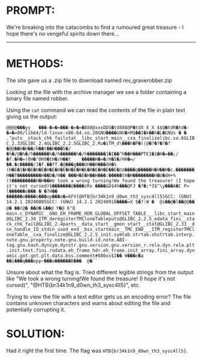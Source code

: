 # PROMPT:

We're breaking into the catacombs to find a rumoured great treasure - I hope there's no vengeful spirits down there...

---

# METHODS:

The site gave us a .zip file to download named rev_graverobber.zip

Looking at the file with the archive manager we see a folder containing a binary file named robber.

Using the `cat` command we can read the contents of the file in plain text giving us the output: 

`@@@@���yy   ���-�=�=���-�=�=�888@xxxDDS�td888@P�tdX X X $$Q�tdR�td�-�=�=00/lib64/ld-linux-x86-64.so.20GNU����GNU�+M$��I�k��%�L�GNUs � � ."puts__stack_chk_failstat__libc_start_main__cxa_finalizelibc.so.6GLIBC_2.33GLIBC_2.4GLIBC_2.2.5GLIBC_2.Ru�iTM_d\���h�P�((@�?�?�?�?�@@��H�H��/H��t��H���5�/�%�/@�%�/h������%�/h������%�/h�������1�I��^H��H���PTE1�1�H�=��;/�f.�H�=)0H�"0H9�tH�/H��t	�����H�=�/H�5�/HH�=/��.�c�����/]�f.��ff.�@���g���UH��H���dH�%(H�E�1�H�E�H�E�H�E�H�E�H�E�H�E�H�E�H�E��E�ǅ����q�����H�H��H�c.�������H��T���������H��D�/H�� ���H�E�H��H���:�����tH�H��������H�U�dH+%(t���������H�H��We took a wrong turning!We found the treasure! (I hope it's not cursed)$�������@����zRx
                                       ����&D$4h���@FJ
                                                      �?�;*3$"\y���A�C
P=
l������o���
�
 �?H��	������o����o���op���o�=6FV(@HTB{br34k1n9_d0wn_th3_sysc4ll5}GCC: (GNU) 14.2.1 20240805GCC: (GNU) 14.2.1 20240910����=X $�?:W �  @s��@�l��@@�� @� ��(@� ��@�` `&��@
       Y�@ 6"Q
              main.c_DYNAMIC__GNU_EH_FRAME_HDR_GLOBAL_OFFSET_TABLE___libc_start_main@GLIBC_2.34_ITM_deregisterTMCloneTableputs@GLIBC_2.2.5_edata_fini__stack_chk_fail@GLIBC_2.4parts__data_start__gmon_start__stat@GLIBC_2.33__dso_handle_IO_stdin_used_end__bss_startmain__TMC_END___ITM_registerTMCloneTable__cxa_finalize@GLIBC_2.2.5_init.symtab.strtab.shstrtab.interp.note.gnu.property.note.gnu.build-id.note.ABI-tag.gnu.hash.dynsym.dynstr.gnu.version.gnu.version_r.rela.dyn.rela.plt.init.text.fini.rodata.eh_frame_hdr.eh_frame.init_array.fini_array.dynamic.got.got.plt.data.bss.comment#886xx$I�� W���o�a
                                        ��i���q���opp~���o������B���  @�`` `

Unsure about what the flag is. Tried different legible strings from the output like "We took a wrong turning!We found the treasure! (I hope it's not cursed)", "@HTB{br34k1n9_d0wn_th3_sysc4ll5}", etc. 

Trying to view the file with a text editor gets us an encoding error? The file contains unknown characters and warns about editing the file and potentially corrupting it.

# SOLUTION:

Had it right the first time. The flag was `HTB{br34k1n9_d0wn_th3_sysc4ll5}`.

